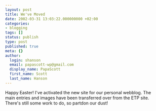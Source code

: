 ```yaml
---
layout: post
title: We've Moved
date: 2002-03-31 13:03:22.000000000 +02:00
categories:
- blogging
tags: []
status: publish
type: post
published: true
meta: {}
author:
  login: shanson
  email: papascott-wp@gmail.com
  display_name: PapaScott
  first_name: Scott
  last_name: Hanson
---
```

<p>Happy Easter! I've activated the new site for our personal webblog. The main entries and images have been transferred over from the ETP site. There's still some work to do, so partdon our dust!</p>
